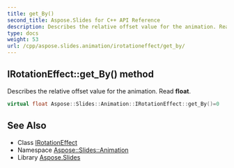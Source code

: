 ```yaml
---
title: get_By()
second_title: Aspose.Slides for C++ API Reference
description: Describes the relative offset value for the animation. Read float.
type: docs
weight: 53
url: /cpp/aspose.slides.animation/irotationeffect/get_by/
---
```

## IRotationEffect::get_By() method


Describes the relative offset value for the animation. Read **float**.

```cpp
virtual float Aspose::Slides::Animation::IRotationEffect::get_By()=0
```

## See Also

* Class [IRotationEffect](./)
* Namespace [Aspose::Slides::Animation](../)
* Library [Aspose.Slides](../../)